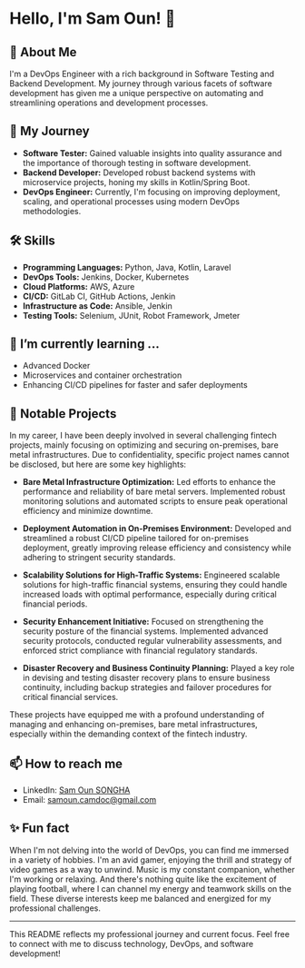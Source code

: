 # Hello, I'm Sam Oun! 👋

## 🚀 About Me
I'm a DevOps Engineer with a rich background in Software Testing and Backend Development. My journey through various facets of software development has given me a unique perspective on automating and streamlining operations and development processes.

## 🌟 My Journey
- **Software Tester:** Gained valuable insights into quality assurance and the importance of thorough testing in software development.
- **Backend Developer:** Developed robust backend systems with microservice projects, honing my skills in Kotlin/Spring Boot.
- **DevOps Engineer:** Currently, I'm focusing on improving deployment, scaling, and operational processes using modern DevOps methodologies.

## 🛠 Skills
- **Programming Languages:** Python, Java, Kotlin, Laravel
- **DevOps Tools:** Jenkins, Docker, Kubernetes
- **Cloud Platforms:** AWS, Azure
- **CI/CD:** GitLab CI, GitHub Actions, Jenkin
- **Infrastructure as Code:** Ansible, Jenkin
- **Testing Tools:** Selenium, JUnit, Robot Framework, Jmeter

## 🌱 I’m currently learning ...
- Advanced Docker
- Microservices and container orchestration
- Enhancing CI/CD pipelines for faster and safer deployments

## 💼 Notable Projects

In my career, I have been deeply involved in several challenging fintech projects, mainly focusing on optimizing and securing on-premises, bare metal infrastructures. Due to confidentiality, specific project names cannot be disclosed, but here are some key highlights:

- **Bare Metal Infrastructure Optimization:** Led efforts to enhance the performance and reliability of bare metal servers. Implemented robust monitoring solutions and automated scripts to ensure peak operational efficiency and minimize downtime.

- **Deployment Automation in On-Premises Environment:** Developed and streamlined a robust CI/CD pipeline tailored for on-premises deployment, greatly improving release efficiency and consistency while adhering to stringent security standards.

- **Scalability Solutions for High-Traffic Systems:** Engineered scalable solutions for high-traffic financial systems, ensuring they could handle increased loads with optimal performance, especially during critical financial periods.

- **Security Enhancement Initiative:** Focused on strengthening the security posture of the financial systems. Implemented advanced security protocols, conducted regular vulnerability assessments, and enforced strict compliance with financial regulatory standards.

- **Disaster Recovery and Business Continuity Planning:** Played a key role in devising and testing disaster recovery plans to ensure business continuity, including backup strategies and failover procedures for critical financial services.

These projects have equipped me with a profound understanding of managing and enhancing on-premises, bare metal infrastructures, especially within the demanding context of the fintech industry.


## 📫 How to reach me
- LinkedIn: [Sam Oun SONGHA]([https://www.linkedin.com/in/yourprofile](https://www.linkedin.com/in/sam-oun-songha-122383166/))
- Email: samoun.camdoc@gmail.com

## ✨ Fun fact
When I'm not delving into the world of DevOps, you can find me immersed in a variety of hobbies. I'm an avid gamer, enjoying the thrill and strategy of video games as a way to unwind. Music is my constant companion, whether I'm working or relaxing. And there's nothing quite like the excitement of playing football, where I can channel my energy and teamwork skills on the field. These diverse interests keep me balanced and energized for my professional challenges.

---

This README reflects my professional journey and current focus. Feel free to connect with me to discuss technology, DevOps, and software development!


